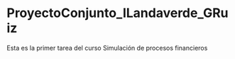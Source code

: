 # ProyectoConjunto_ILandaverde_GRuiz
Esta es la primer tarea del curso Simulación de procesos financieros
